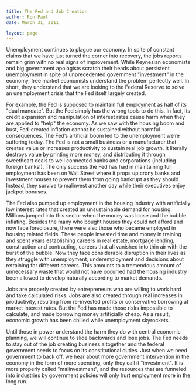 ```yaml
---
title: The Fed and Job Creation
author: Ron Paul
date: March 31, 2011

layout: page
---
```


Unemployment continues to plague our economy. In spite of constant
claims that we have just turned the corner into recovery, the jobs
reports remain grim with no real signs of improvement. While Keynesian
economists and big government apologists scratch their heads about
persistent unemployment in spite of unprecedented government
"investment" in the economy, free market economists understand the
problem perfectly well. In short, they understand that we are looking
to the Federal Reserve to solve an unemployment crisis that the Fed
itself largely created.

For example, the Fed is supposed to maintain full employment as half of
its "dual mandate". But the Fed simply has the wrong tools to do this.
In fact, its credit expansion and manipulation of interest rates cause
harm when they are applied to "help" the economy. As we saw with the
housing boom and bust, Fed-created inflation cannot be sustained
without harmful consequences. The Fed’s artificial boom led to the
unemployment we’re suffering today. The Fed is not a small business or
a manufacturer that creates value or increases productivity to sustain
real job growth. It literally destroys value by printing more money,
and distributing it through sweetheart deals to well connected banks
and corporations (including foreign banks!). The only success the Fed
has had in maintaining full employment has been on Wall Street where it
props up crony banks and investment houses to prevent them from going
bankrupt as they should. Instead, they survive to malinvest another day
while their executives enjoy jackpot bonuses.

The Fed also pumped up employment in the housing industry with
artificially low interest rates that created an unsustainable demand
for housing. Millions jumped into this sector when the money was loose
and the bubble inflating. Besides the many who bought houses they could
not afford and now face foreclosure, there were also those who became
employed in housing related fields. These people invested time and
money in training and spent years establishing careers in real estate,
mortgage lending, construction and contracting, careers that all
vanished into thin air with the burst of the bubble. Now they face
considerable disruption in their lives as they struggle with
unemployment, underemployment and decisions about retraining for
different careers. This amounts to a tremendous amount of unnecessary
waste that would not have occurred had the housing industry been
allowed to develop naturally according to market demands.

Jobs are properly created by entrepreneurs who are willing to work hard
and take calculated risks. Jobs are also created through real increases
in productivity, resulting from re-invested profits or conservative
borrowing at market interest rates. But the Fed has made those risks
impossible to calculate, and made borrowing money artificially cheap.
As a result, economic growth has been chilled while unemployment
skyrockets.

Until those in power understand the harm they do with central economic
planning, we will continue to slide backwards and lose jobs. The Fed
needs to stay out of the job creating business altogether and the
federal government needs to focus on its constitutional duties. Just
when we need government to back off, we hear about more government
intervention in the economy in the form of more spending, only they
call it "investment". It is more properly called "malinvestment", and
the resources that are funneled into industries by government policies
will only hurt employment more in the long run.

